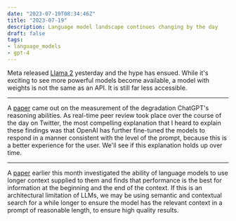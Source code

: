 ```yaml
---
date: "2023-07-19T08:34:46Z"
title: "2023-07-19"
description: Language model landscape continues changing by the day
draft: false
tags:
- language_models
- gpt-4
---
```


Meta released [Llama 2](https://ai.meta.com/llama/) yesterday and the hype has ensued.
While it's exciting to see more powerful models become available, a model with weights is not the same as an API.
It is still far less accessible.

---

A [paper](https://arxiv.org/pdf/2307.09009.pdf) came out on the measurement of the degradation ChatGPT's reasoning abilities.
As real-time peer review took place over the course of the day on Twitter, the most compelling explanation that I heard to explain these findings was that OpenAI has further fine-tuned the models to respond in a manner consistent with the level of the prompt, because this is a better experience for the user.
We'll see if this explanation holds up over time.

---

A [paper](https://arxiv.org/pdf/2307.03172.pdf) earlier this month investigated the ability of language models to use longer context supplied to them and finds that performance is the best for information at the beginning and the end of the context.
If this is an architectural limitation of LLMs, we may be using semantic and contextual search for a while longer to ensure the model has the relevant context in a prompt of reasonable length, to ensure high quality results.
